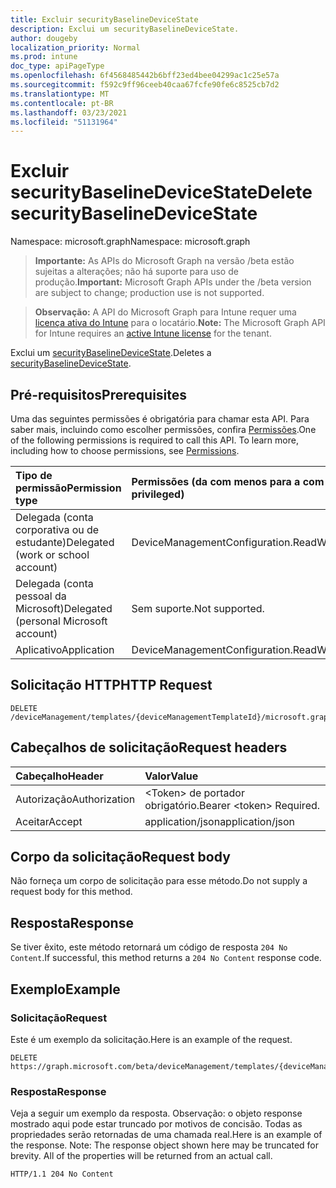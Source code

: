 ```yaml
---
title: Excluir securityBaselineDeviceState
description: Exclui um securityBaselineDeviceState.
author: dougeby
localization_priority: Normal
ms.prod: intune
doc_type: apiPageType
ms.openlocfilehash: 6f4568485442b6bff23ed4bee04299ac1c25e57a
ms.sourcegitcommit: f592c9ff96ceeb40caa67fcfe90fe6c8525cb7d2
ms.translationtype: MT
ms.contentlocale: pt-BR
ms.lasthandoff: 03/23/2021
ms.locfileid: "51131964"
---
```

# <a name="delete-securitybaselinedevicestate"></a><span data-ttu-id="a0907-103">Excluir securityBaselineDeviceState</span><span class="sxs-lookup"><span data-stu-id="a0907-103">Delete securityBaselineDeviceState</span></span>

<span data-ttu-id="a0907-104">Namespace: microsoft.graph</span><span class="sxs-lookup"><span data-stu-id="a0907-104">Namespace: microsoft.graph</span></span>

> <span data-ttu-id="a0907-105">**Importante:** As APIs do Microsoft Graph na versão /beta estão sujeitas a alterações; não há suporte para uso de produção.</span><span class="sxs-lookup"><span data-stu-id="a0907-105">**Important:** Microsoft Graph APIs under the /beta version are subject to change; production use is not supported.</span></span>

> <span data-ttu-id="a0907-106">**Observação:** A API do Microsoft Graph para Intune requer uma [licença ativa do Intune](https://go.microsoft.com/fwlink/?linkid=839381) para o locatário.</span><span class="sxs-lookup"><span data-stu-id="a0907-106">**Note:** The Microsoft Graph API for Intune requires an [active Intune license](https://go.microsoft.com/fwlink/?linkid=839381) for the tenant.</span></span>

<span data-ttu-id="a0907-107">Exclui um [securityBaselineDeviceState](../resources/intune-deviceintent-securitybaselinedevicestate.md).</span><span class="sxs-lookup"><span data-stu-id="a0907-107">Deletes a [securityBaselineDeviceState](../resources/intune-deviceintent-securitybaselinedevicestate.md).</span></span>

## <a name="prerequisites"></a><span data-ttu-id="a0907-108">Pré-requisitos</span><span class="sxs-lookup"><span data-stu-id="a0907-108">Prerequisites</span></span>
<span data-ttu-id="a0907-p101">Uma das seguintes permissões é obrigatória para chamar esta API. Para saber mais, incluindo como escolher permissões, confira [Permissões](/graph/permissions-reference).</span><span class="sxs-lookup"><span data-stu-id="a0907-p101">One of the following permissions is required to call this API. To learn more, including how to choose permissions, see [Permissions](/graph/permissions-reference).</span></span>

|<span data-ttu-id="a0907-111">Tipo de permissão</span><span class="sxs-lookup"><span data-stu-id="a0907-111">Permission type</span></span>|<span data-ttu-id="a0907-112">Permissões (da com menos para a com mais privilégios)</span><span class="sxs-lookup"><span data-stu-id="a0907-112">Permissions (from least to most privileged)</span></span>|
|:---|:---|
|<span data-ttu-id="a0907-113">Delegada (conta corporativa ou de estudante)</span><span class="sxs-lookup"><span data-stu-id="a0907-113">Delegated (work or school account)</span></span>|<span data-ttu-id="a0907-114">DeviceManagementConfiguration.ReadWrite.All</span><span class="sxs-lookup"><span data-stu-id="a0907-114">DeviceManagementConfiguration.ReadWrite.All</span></span>|
|<span data-ttu-id="a0907-115">Delegada (conta pessoal da Microsoft)</span><span class="sxs-lookup"><span data-stu-id="a0907-115">Delegated (personal Microsoft account)</span></span>|<span data-ttu-id="a0907-116">Sem suporte.</span><span class="sxs-lookup"><span data-stu-id="a0907-116">Not supported.</span></span>|
|<span data-ttu-id="a0907-117">Aplicativo</span><span class="sxs-lookup"><span data-stu-id="a0907-117">Application</span></span>|<span data-ttu-id="a0907-118">DeviceManagementConfiguration.ReadWrite.All</span><span class="sxs-lookup"><span data-stu-id="a0907-118">DeviceManagementConfiguration.ReadWrite.All</span></span>|

## <a name="http-request"></a><span data-ttu-id="a0907-119">Solicitação HTTP</span><span class="sxs-lookup"><span data-stu-id="a0907-119">HTTP Request</span></span>
<!-- {
  "blockType": "ignored"
}
-->
``` http
DELETE /deviceManagement/templates/{deviceManagementTemplateId}/microsoft.graph.securityBaselineTemplate/deviceStates/{securityBaselineDeviceStateId}
```

## <a name="request-headers"></a><span data-ttu-id="a0907-120">Cabeçalhos de solicitação</span><span class="sxs-lookup"><span data-stu-id="a0907-120">Request headers</span></span>
|<span data-ttu-id="a0907-121">Cabeçalho</span><span class="sxs-lookup"><span data-stu-id="a0907-121">Header</span></span>|<span data-ttu-id="a0907-122">Valor</span><span class="sxs-lookup"><span data-stu-id="a0907-122">Value</span></span>|
|:---|:---|
|<span data-ttu-id="a0907-123">Autorização</span><span class="sxs-lookup"><span data-stu-id="a0907-123">Authorization</span></span>|<span data-ttu-id="a0907-124">&lt;Token&gt; de portador obrigatório.</span><span class="sxs-lookup"><span data-stu-id="a0907-124">Bearer &lt;token&gt; Required.</span></span>|
|<span data-ttu-id="a0907-125">Aceitar</span><span class="sxs-lookup"><span data-stu-id="a0907-125">Accept</span></span>|<span data-ttu-id="a0907-126">application/json</span><span class="sxs-lookup"><span data-stu-id="a0907-126">application/json</span></span>|

## <a name="request-body"></a><span data-ttu-id="a0907-127">Corpo da solicitação</span><span class="sxs-lookup"><span data-stu-id="a0907-127">Request body</span></span>
<span data-ttu-id="a0907-128">Não forneça um corpo de solicitação para esse método.</span><span class="sxs-lookup"><span data-stu-id="a0907-128">Do not supply a request body for this method.</span></span>

## <a name="response"></a><span data-ttu-id="a0907-129">Resposta</span><span class="sxs-lookup"><span data-stu-id="a0907-129">Response</span></span>
<span data-ttu-id="a0907-130">Se tiver êxito, este método retornará um código de resposta `204 No Content`.</span><span class="sxs-lookup"><span data-stu-id="a0907-130">If successful, this method returns a `204 No Content` response code.</span></span>

## <a name="example"></a><span data-ttu-id="a0907-131">Exemplo</span><span class="sxs-lookup"><span data-stu-id="a0907-131">Example</span></span>

### <a name="request"></a><span data-ttu-id="a0907-132">Solicitação</span><span class="sxs-lookup"><span data-stu-id="a0907-132">Request</span></span>
<span data-ttu-id="a0907-133">Este é um exemplo da solicitação.</span><span class="sxs-lookup"><span data-stu-id="a0907-133">Here is an example of the request.</span></span>
``` http
DELETE https://graph.microsoft.com/beta/deviceManagement/templates/{deviceManagementTemplateId}/microsoft.graph.securityBaselineTemplate/deviceStates/{securityBaselineDeviceStateId}
```

### <a name="response"></a><span data-ttu-id="a0907-134">Resposta</span><span class="sxs-lookup"><span data-stu-id="a0907-134">Response</span></span>
<span data-ttu-id="a0907-p102">Veja a seguir um exemplo da resposta. Observação: o objeto response mostrado aqui pode estar truncado por motivos de concisão. Todas as propriedades serão retornadas de uma chamada real.</span><span class="sxs-lookup"><span data-stu-id="a0907-p102">Here is an example of the response. Note: The response object shown here may be truncated for brevity. All of the properties will be returned from an actual call.</span></span>
``` http
HTTP/1.1 204 No Content
```




